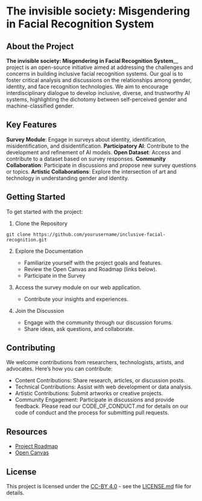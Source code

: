 # The invisible society: Misgendering in Facial Recognition System 

## About the Project
**The invisible society: Misgendering in Facial Recognition System**__ project is an open-source initiative aimed at addressing the challenges and concerns in building inclusive facial recognition systems. Our goal is to foster critical analysis and discussions on the relationships among gender, identity, and face recognition technologies. We aim to encourage interdisciplinary dialogue to develop inclusive, diverse, and trustworthy AI systems, highlighting the dichotomy between self-perceived gender and machine-classified gender.

## Key Features
**Survey Module**: Engage in surveys about identity, identification, misidentification, and disidentification.
**Participatory AI**: Contribute to the development and refinement of AI models.
**Open Dataset**: Access and contribute to a dataset based on survey responses.
**Community Collaboration**: Participate in discussions and propose new survey questions or topics.
**Artistic Collaborations**: Explore the intersection of art and technology in understanding gender and identity.

## Getting Started
To get started with the project:

1. Clone the Repository
```
git clone https://github.com/yourusername/inclusive-facial-recognition.git
```
2. Explore the Documentation
    * Familiarize yourself with the project goals and features.
    * Review the Open Canvas and Roadmap (links below).
    * Participate in the Survey

3. Access the survey module on our web application.
    * Contribute your insights and experiences.

4. Join the Discussion
    * Engage with the community through our discussion forums.
    * Share ideas, ask questions, and collaborate.

## Contributing
We welcome contributions from researchers, technologists, artists, and advocates. Here’s how you can contribute:

* Content Contributions: Share research, articles, or discussion posts.
* Technical Contributions: Assist with web development or data analysis.
* Artistic Contributions: Submit artworks or creative projects.
* Community Engagement: Participate in discussions and provide feedback.
Please read our CODE_OF_CONDUCT.md for details on our code of conduct and the process for submitting pull requests.

## Resources
* [Project Roadmap](https://docs.google.com/document/d/1034wyEwAWNkMSvpzzRGNbRvFUmiIOR8T2_3xHO-ZCqY/edit#heading=h.apipu75kx78r)
* [Open Canvas](https://docs.google.com/presentation/d/1YUQUPi3Bu3aieIHVLlL_EVnD0vVQmskTXji4e5-Xg4c/edit#slide=id.p)

## License
This project is licensed under the [CC-BY 4.0](https://creativecommons.org/licenses/by/4.0/) - see the [LICENSE.md](https://github.com/ElenaBerettaVu/InclusiveFaceRecognition/blob/main/LICENSE.md) file for details.

